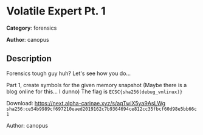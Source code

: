 # Volatile Expert Pt. 1


**Category**: forensics

**Author**: canopus

## Description

Forensics tough guy huh? Let's see how you do...

Part 1, create symbols for the given memory snapshot (Maybe there is a blog online for this... I dunno) The flag is `ECSC{sha256(debug_vmlinux)}`

Download: https://next.alpha-carinae.xyz/s/aqTwiX5ya9AsLWg `sha256:ce54b9989cf697210eaed2019162c7b9364694ce812cc35fbcf60d98e5bb66c1`


Author: canopus

